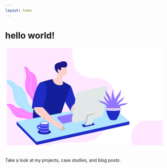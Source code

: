 ```yaml
---
layout: home
---
```

<h1>hello world!</h1>

<center>
<img style="max-height: fit-content; padding:5px;" src="src/illustration-A7PK3R5BNE.png">
</center><br>

Take a look at my projects, case studies, and blog posts:
